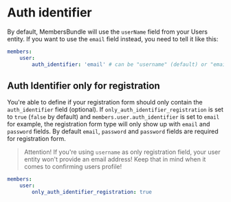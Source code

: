 # Auth identifier
By default, MembersBundle will use the `userName` field from your Users entity.
If you want to use the `email` field instead, you need to tell it like this:

```yaml
members:
    user:
        auth_identifier: 'email' # can be "username" (default) or "email"
```

## Auth Identifier only for registration
You're able to define if your registration form should only contain the `auth_identifier` field (optional).
If `only_auth_identifier_registration` is set to `true` (`false` by default) and `members.user.auth_identifier` is set to `email` for example, the registration form type will only show up with `email` and `password` fields. 
By default `email`, `password` and `password` fields are required for registration form.

> Attention! If you're using `username` as only registration field, your user entity won't provide an email address!
> Keep that in mind when it comes to confirming users profile!
 
```yaml
members:
    user:
        only_auth_identifier_registration: true
```